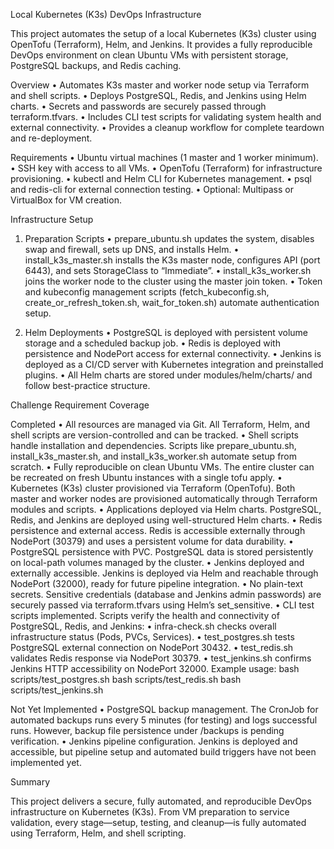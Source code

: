 Local Kubernetes (K3s) DevOps Infrastructure

This project automates the setup of a local Kubernetes (K3s) cluster using OpenTofu (Terraform), Helm, and Jenkins.
It provides a fully reproducible DevOps environment on clean Ubuntu VMs with persistent storage, PostgreSQL backups, and Redis caching.

Overview
	•	Automates K3s master and worker node setup via Terraform and shell scripts.
	•	Deploys PostgreSQL, Redis, and Jenkins using Helm charts.
	•	Secrets and passwords are securely passed through terraform.tfvars.
	•	Includes CLI test scripts for validating system health and external connectivity.
	•	Provides a cleanup workflow for complete teardown and re-deployment.

Requirements
	•	Ubuntu virtual machines (1 master and 1 worker minimum).
	•	SSH key with access to all VMs.
	•	OpenTofu (Terraform) for infrastructure provisioning.
	•	kubectl and Helm CLI for Kubernetes management.
	•	psql and redis-cli for external connection testing.
	•	Optional: Multipass or VirtualBox for VM creation.

Infrastructure Setup

1. Preparation Scripts
	•	prepare_ubuntu.sh updates the system, disables swap and firewall, sets up DNS, and installs Helm.
	•	install_k3s_master.sh installs the K3s master node, configures API (port 6443), and sets StorageClass to “Immediate”.
	•	install_k3s_worker.sh joins the worker node to the cluster using the master join token.
	•	Token and kubeconfig management scripts (fetch_kubeconfig.sh, create_or_refresh_token.sh, wait_for_token.sh) automate authentication setup.

2. Helm Deployments
	•	PostgreSQL is deployed with persistent volume storage and a scheduled backup job.
	•	Redis is deployed with persistence and NodePort access for external connectivity.
	•	Jenkins is deployed as a CI/CD server with Kubernetes integration and preinstalled plugins.
	•	All Helm charts are stored under modules/helm/charts/ and follow best-practice structure.

Challenge Requirement Coverage

Completed
	•	All resources are managed via Git.
	All Terraform, Helm, and shell scripts are version-controlled and can be tracked.
	•	Shell scripts handle installation and dependencies.
	Scripts like prepare_ubuntu.sh, install_k3s_master.sh, and install_k3s_worker.sh automate setup from scratch.
	•	Fully reproducible on clean Ubuntu VMs.
	The entire cluster can be recreated on fresh Ubuntu instances with a single tofu apply.
	•	Kubernetes (K3s) cluster provisioned via Terraform (OpenTofu).
Both master and worker nodes are provisioned automatically through Terraform modules and scripts.
	•	Applications deployed via Helm charts.
PostgreSQL, Redis, and Jenkins are deployed using well-structured Helm charts.
	•	Redis persistence and external access.
Redis is accessible externally through NodePort (30379) and uses a persistent volume for data durability.
	•	PostgreSQL persistence with PVC.
PostgreSQL data is stored persistently on local-path volumes managed by the cluster.
	•	Jenkins deployed and externally accessible.
Jenkins is deployed via Helm and reachable through NodePort (32000), ready for future pipeline integration.
	•	No plain-text secrets.
Sensitive credentials (database and Jenkins admin passwords) are securely passed via terraform.tfvars using Helm’s set_sensitive.
	•	CLI test scripts implemented.
Scripts verify the health and connectivity of PostgreSQL, Redis, and Jenkins:
	•	infra-check.sh checks overall infrastructure status (Pods, PVCs, Services).
	•	test_postgres.sh tests PostgreSQL external connection on NodePort 30432.
	•	test_redis.sh validates Redis response via NodePort 30379.
	•	test_jenkins.sh confirms Jenkins HTTP accessibility on NodePort 32000.
    Example usage:
  bash scripts/test_postgres.sh
  bash scripts/test_redis.sh 
  bash scripts/test_jenkins.sh 

 Not Yet Implemented
	•	PostgreSQL backup management.
The CronJob for automated backups runs every 5 minutes (for testing) and logs successful runs.
However, backup file persistence under /backups is pending verification.
	•	Jenkins pipeline configuration.
Jenkins is deployed and accessible, but pipeline setup and automated build triggers have not been implemented yet.

Summary

This project delivers a secure, fully automated, and reproducible DevOps infrastructure on Kubernetes (K3s).
From VM preparation to service validation, every stage—setup, testing, and cleanup—is fully automated using Terraform, Helm, and shell scripting.
